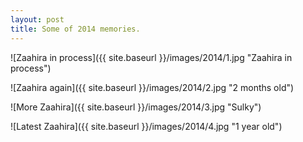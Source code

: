 ```yaml
---
layout: post
title: Some of 2014 memories. 
---
```


![Zaahira in process]({{ site.baseurl }}/images/2014/1.jpg "Zaahira in process")

<!-- more -->

![Zaahira again]({{ site.baseurl }}/images/2014/2.jpg "2 months old")

![More Zaahira]({{ site.baseurl }}/images/2014/3.jpg "Sulky")

![Latest Zaahira]({{ site.baseurl }}/images/2014/4.jpg "1 year old")